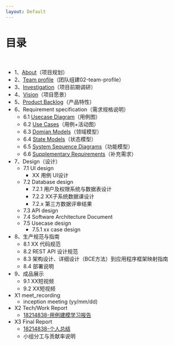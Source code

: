 ```yaml
---
layout: Default
---
```


# [](#TOC)目录

&nbsp;&nbsp; 

* 1、[About](01-About.md)（项目规划）
* 2、[Team profile](02-process.md)（团队组建02-team-profile） 
* 3、[Investigation](03-Investigation.md)（项目前期调研）
* 4、[Vision](04-Vision.md)（项目愿景）
* 5、[Product Backlog](05-ProductBacklog.md)（产品特性）
* 6、Requirement specification（需求规格说明）
    - 6.1 [Usecase Diagram](06-01-UsecaseDiagram.md)（用例图）
    - 6.2 [Use Cases](06-02-UseCases用例+活动图.md)（用例+活动图）
    - 6.3 [Domian Models](06-03-DomianModel领域模型.md)（领域模型）
    - 6.4 [State Models](06-04-StateModel状态模型.md)（状态模型）
    - 6.5 [System Sequence Diagrams](06-05-SystemSequenceDiagram功能模型.md)（功能模型）
    - 6.6 [Supplementary Requirements](06-06-SupplementaryRequirements补充性说明.md)（补充需求）
* 7、Design（设计）
    - 7.1 UI design
        - XX 用例 UI设计
    - 7.2 Database design
        - 7.2.1 用户及权限系统与数据表设计
        - 7.2.2 XX子系统数据课设计 
        - 7.2.x 第三方数据评审结果
    - 7.3 API design
    - 7.4 Software Architecture Document
    - 7.5 Usecase design
         - 7.5.1 xx case design
* 8、生产规范与指南
    - 8.1 XX 代码规范
    - 8.2 REST API 设计规范
    - 8.3 架构设计、详细设计（BCE方法）到应用程序框架映射指南
    - 8.4 部署说明
* 9、成品展示
    - 9.1 XX短视频
    - 9.2 XX短视频
* X1 meet_recording
    - inception meeting (yy/mm/dd)
* X2 Tech/Work Report
    - [18214838-用例建模学习报告](18214838-LearnigReport.md)
* X3 Final Report
    - [18214838-个人总结](18214838-FinalReport.md)
    - 小组分工与贡献率说明
